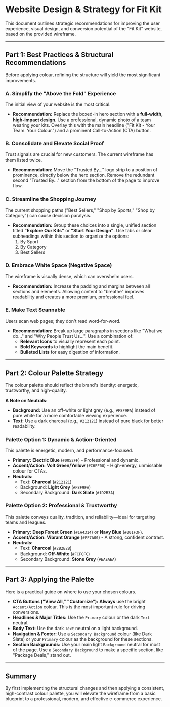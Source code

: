 # Website Design & Strategy for Fit Kit

This document outlines strategic recommendations for improving the user experience, visual design, and conversion potential of the "Fit Kit" website, based on the provided wireframe.

---

## Part 1: Best Practices & Structural Recommendations

Before applying colour, refining the structure will yield the most significant improvements.

### A. Simplify the "Above the Fold" Experience
The initial view of your website is the most critical.

* **Recommendation:** Replace the boxed-in hero section with a **full-width, high-impact design**. Use a professional, dynamic photo of a team wearing your kits. Overlay this with the main headline ("Fit Kit - Your Team. Your Colour.") and a prominent Call-to-Action (CTA) button.

### B. Consolidate and Elevate Social Proof
Trust signals are crucial for new customers. The current wireframe has them listed twice.

* **Recommendation:** Move the "Trusted By..." logo strip to a position of prominence, directly below the hero section. Remove the redundant second "Trusted By..." section from the bottom of the page to improve flow.

### C. Streamline the Shopping Journey
The current shopping paths ("Best Sellers," "Shop by Sports," "Shop by Category") can cause decision paralysis.

* **Recommendation:** Group these choices into a single, unified section titled **"Explore Our Kits"** or **"Start Your Design"**. Use tabs or clear subheadings within this section to organize the options:
    1.  By Sport
    2.  By Category
    3.  Best Sellers

### D. Embrace White Space (Negative Space)
The wireframe is visually dense, which can overwhelm users.

* **Recommendation:** Increase the padding and margins between all sections and elements. Allowing content to "breathe" improves readability and creates a more premium, professional feel.

### E. Make Text Scannable
Users scan web pages; they don't read word-for-word.

* **Recommendation:** Break up large paragraphs in sections like "What we do..." and "Why People Trust Us...". Use a combination of:
    * **Relevant Icons** to visually represent each point.
    * **Bold Keywords** to highlight the main benefit.
    * **Bulleted Lists** for easy digestion of information.

---

## Part 2: Colour Palette Strategy

The colour palette should reflect the brand's identity: energetic, trustworthy, and high-quality.

**A Note on Neutrals:**
* **Background:** Use an off-white or light grey (e.g., `#F8F9FA`) instead of pure white for a more comfortable viewing experience.
* **Text:** Use a dark charcoal (e.g., `#212121`) instead of pure black for better readability.

### Palette Option 1: Dynamic & Action-Oriented
This palette is energetic, modern, and performance-focused.

* **Primary:** **Electric Blue** (`#0052FF`) - Professional and dynamic.
* **Accent/Action:** **Volt Green/Yellow** (`#C6FF00`) - High-energy, unmissable colour for CTAs.
* **Neutrals:**
    * Text: **Charcoal** (`#212121`)
    * Background: **Light Grey** (`#F8F9FA`)
    * Secondary Background: **Dark Slate** (`#1D2B3A`)

### Palette Option 2: Professional & Trustworthy
This palette conveys quality, tradition, and reliability—ideal for targeting teams and leagues.

* **Primary:** **Deep Forest Green** (`#1A4314`) or **Navy Blue** (`#001F3F`).
* **Accent/Action:** **Vibrant Orange** (`#FF7A00`) - A strong, confident contrast.
* **Neutrals:**
    * Text: **Charcoal** (`#2B2B2B`)
    * Background: **Off-White** (`#FCFCFC`)
    * Secondary Background: **Stone Grey** (`#EAEAEA`)

---

## Part 3: Applying the Palette

Here is a practical guide on where to use your chosen colours.

* **CTA Buttons ("View All," "Customize"):** **Always** use the bright `Accent/Action` colour. This is the most important rule for driving conversions.
* **Headlines & Major Titles:** Use the `Primary` colour or the dark `Text` neutral.
* **Body Text:** Use the dark `Text` neutral on a light background.
* **Navigation & Footer:** Use a `Secondary Background` colour (like Dark Slate) or your `Primary` colour as the background for these sections.
* **Section Backgrounds:** Use your main light `Background` neutral for most of the page. Use a `Secondary Background` to make a specific section, like "Package Deals," stand out.

---

## Summary

By first implementing the structural changes and then applying a consistent, high-contrast colour palette, you will elevate the wireframe from a basic blueprint to a professional, modern, and effective e-commerce experience.